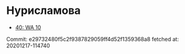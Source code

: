 # Нурисламова
- [40: WA 10](40.md)

Commit: e29732480f5c2f9387829059ff4d52f1359368a8
 fetched at: 20201217-114740
